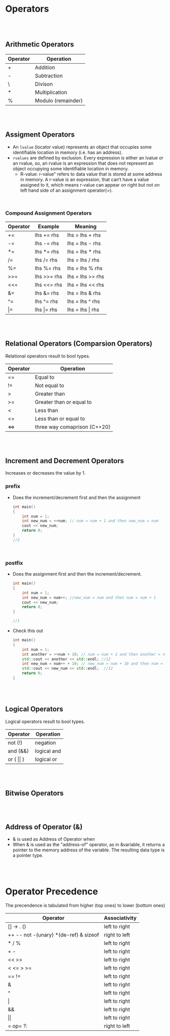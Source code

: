 # Operators

<br>
<br>

## Arithmetic Operators

| Operator | Operation          |
| -------- | ------------------ |
| +        | Addition           |
| -        | Subtraction        |
| \        | Divison            |
| \*       | Multiplication     |
| %        | Modulo (remainder) |

<br>
<br>

## Assigment Operators

- An `lvalue` (locator value) represents an object that occupies some identifiable location in memory (i.e. has an address).
- `rvalues` are defined by exclusion. Every expression is either an lvalue or an rvalue, so, an rvalue is an expression that does not represent an object occupying some identifiable location in memory.
  - R-value: r-value” refers to data value that is stored at some address in memory. A r-value is an expression, that can’t have a value assigned to it, which means r-value can appear on right but not on left hand side of an assignment operator(=).

<br>

### Compound Assignment Operators

| Operator | Example     | Meaning          |
| -------- | ----------- | ---------------- |
| +=       | lhs += rhs  | lhs = lhs + rhs  |
| -=       | lhs -= rhs  | lhs = lhs - rhs  |
| \*=      | lhs \*= rhs | lhs = lhs \* rhs |
| /=       | lhs /= rhs  | lhs = lhs / rhs  |
| %=       | lhs %= rhs  | lhs = lhs % rhs  |
| >>=      | lhs >>= rhs | lhs = lhs >> rhs |
| <<=      | lhs <<= rhs | lhs = lhs << rhs |
| &=       | lhs &= rhs  | lhs = lhs & rhs  |
| ^=       | lhs ^= rhs  | lhs = lhs ^ rhs  |
| \|=      | lhs \|= rhs | lhs = lhs \| rhs |

<br>
<br>

## Relational Operators (Comparsion Operators)

Relational operators result to bool types.

| Operator | Operation                    |
| -------- | ---------------------------- |
| ==       | Equal to                     |
| !=       | Not equal to                 |
| >        | Greater than                 |
| >=       | Greater than or equal to     |
| <        | Less than                    |
| <=       | Less than or equal to        |
| <=>      | three way comaprison (C++20) |

<br>
<br>

## Increment and Decrement Operators

Increases or decreases the value by 1.

### prefix

- Does the increment/decrement first and then the assignment

  ```cpp
  int main()
  {
      int num = 1;
      int new_num = ++num; // num = num + 1 and then new_num = num
      cout << new_num;
      return 0;
  }
  //2
  ```

<br>

### postfix

- Does the assignment first and then the increment/decrement.

  ```cpp
  int main()
  {
      int num = 1;
      int new_num = num++; //new_num = num and then num = num + 1
      cout << new_num;
      return 0;
  }

  //1
  ```

* Check this out

  ```cpp
  int main()
  {
      int num = 1;
      int another = ++num + 10; // num = num + 1 and then another = num + 10;
      std::cout << another << std::endl; //12
      int new_num = num++ + 10; // new_num = num + 10 and then num = num + 1;
      std::cout << new_num << std::endl;  //12
      return 0;
  }
  ```

<br>
<br>

## Logical Operators

Logical operators result to bool types.

| Operator    | Operation   |
| ----------- | ----------- |
| not (!)     | negation    |
| and (&&)    | logical and |
| or ( \|\| ) | logical or  |

<br>
<br>

## Bitwise Operators

<!-- TODO : Complete this part -->

<br>
<br>

## Address of Operator (&)

- & is used as Address of Operator when
- When & is used as the "address-of" operator, as in &variable, it returns a pointer to the memory address of the variable. The resulting data type is a pointer type.

<br>
<br>

# Operator Precedence

The precendence is tabulated from higher (top ones) to lower (bottom ones)

| Operator                               | Associativity |
| -------------------------------------- | ------------- |
| [] -> . ()                             | left to right |
| ++ -- not -(unary) \*(de-ref) & sizeof | right to left |
| \* / %                                 | left to right |
| + -                                    | left to right |
| << >>                                  | left to right |
| < <= > >=                              | left to right |
| == !=                                  | left to right |
| &                                      | left to right |
| ^                                      | left to right |
| \|                                     | left to right |
| &&                                     | left to right |
| \|\|                                   | left to right |
| = op= ?:                               | right to left |

<br>
<br>
